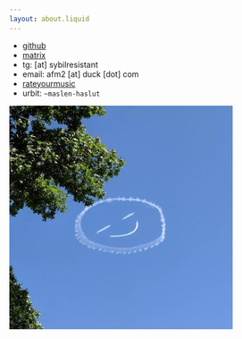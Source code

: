 ```yaml
---
layout: about.liquid
---
```


- [github](https://github.com/a-moreira)
- [matrix](https://matrix.to/#/@splessnosi:matrix.org)
- tg: [at] sybilresistant
- email: afm2 [at] duck [dot] com
- [rateyourmusic](https://rateyourmusic.com/~splessnosi)
- urbit: `~maslen-haslut`


![me](./assets/afm.jpeg)
